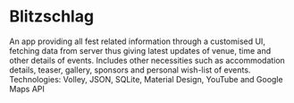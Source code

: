 # Blitzschlag
An app providing all fest related information through a customised UI, fetching data from server thus giving latest updates of venue, time and other details of events. Includes other necessities such as accommodation details, teaser, gallery, sponsors and personal wish-list of events.  Technologies: Volley, JSON, SQLite, Material Design, YouTube and Google Maps API
